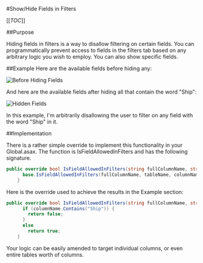 #Show/Hide Fields in Filters

[[_TOC_]]

##Purpose

Hiding fields in filters is a way to disallow filtering on certain fields. You can programmatically prevent access to fields in the filters tab based on any arbitrary logic you wish to employ. You can also show specific fields.

##Example
Here are the available fields before hiding any:

![Before Hiding Fields](http://wiki.izenda.us/Guides/Developer-Links-and-Guides/not-hidden.png)

And here are the available fields after hiding all that contain the word "Ship":

![Hidden Fields](http://wiki.izenda.us/Guides/Developer-Links-and-Guides/hidingfilters.png)

In this example, I'm arbitrarily disallowing the user to filter on any field with the word "Ship" in it. 

##Implementation

There is a rather simple override to implement this functionality in your Global.asax. The function is IsFieldAllowedInFilters and has the following signature. 

```csharp
public override bool IsFieldAllowedInFilters(string fullColumnName, string tableName, string columnName) {
      base.IsFieldAllowedInFilters(fullColumnName, tableName, columnName);
    }
```

Here is the override used to achieve the results in the Example section: 

```csharp
public override bool IsFieldAllowedInFilters(string fullColumnName, string tableName, string columnName) {
      if (columnName.Contains("Ship")) {
        return false;
      }
      else
        return true;        
    }
```

Your logic can be easily amended to target individual columns, or even entire tables worth of columns. 